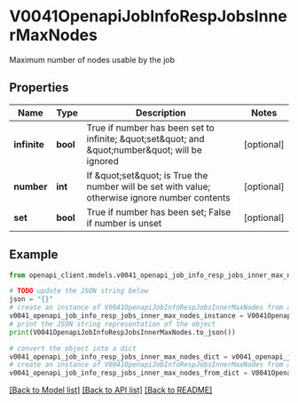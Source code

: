 # V0041OpenapiJobInfoRespJobsInnerMaxNodes

Maximum number of nodes usable by the job

## Properties

Name | Type | Description | Notes
------------ | ------------- | ------------- | -------------
**infinite** | **bool** | True if number has been set to infinite; \&quot;set\&quot; and \&quot;number\&quot; will be ignored | [optional] 
**number** | **int** | If \&quot;set\&quot; is True the number will be set with value; otherwise ignore number contents | [optional] 
**set** | **bool** | True if number has been set; False if number is unset | [optional] 

## Example

```python
from openapi_client.models.v0041_openapi_job_info_resp_jobs_inner_max_nodes import V0041OpenapiJobInfoRespJobsInnerMaxNodes

# TODO update the JSON string below
json = "{}"
# create an instance of V0041OpenapiJobInfoRespJobsInnerMaxNodes from a JSON string
v0041_openapi_job_info_resp_jobs_inner_max_nodes_instance = V0041OpenapiJobInfoRespJobsInnerMaxNodes.from_json(json)
# print the JSON string representation of the object
print(V0041OpenapiJobInfoRespJobsInnerMaxNodes.to_json())

# convert the object into a dict
v0041_openapi_job_info_resp_jobs_inner_max_nodes_dict = v0041_openapi_job_info_resp_jobs_inner_max_nodes_instance.to_dict()
# create an instance of V0041OpenapiJobInfoRespJobsInnerMaxNodes from a dict
v0041_openapi_job_info_resp_jobs_inner_max_nodes_from_dict = V0041OpenapiJobInfoRespJobsInnerMaxNodes.from_dict(v0041_openapi_job_info_resp_jobs_inner_max_nodes_dict)
```
[[Back to Model list]](../README.md#documentation-for-models) [[Back to API list]](../README.md#documentation-for-api-endpoints) [[Back to README]](../README.md)


